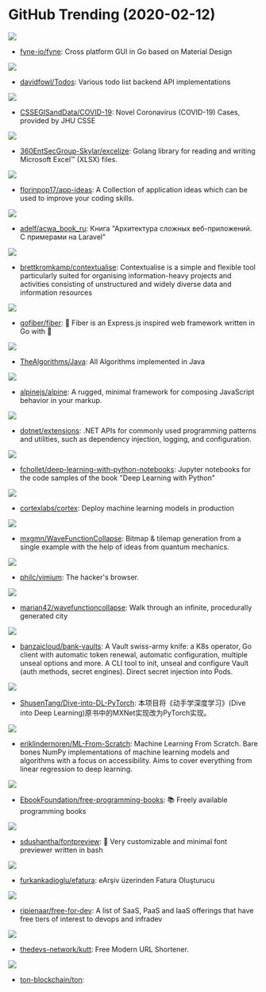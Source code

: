 # GitHub Trending (2020-02-12)

![](https://img.shields.io/badge/Go-New%20231-green?style=flat-square&logo=appveyor)
- [fyne-io/fyne](https://github.com/fyne-io/fyne): Cross platform GUI in Go based on Material Design

![](https://img.shields.io/badge/C%23-New%2097-green?style=flat-square&logo=appveyor)
- [davidfowl/Todos](https://github.com/davidfowl/Todos): Various todo list backend API implementations

![](https://img.shields.io/badge/none-New%20109-green?style=flat-square&logo=appveyor)
- [CSSEGISandData/COVID-19](https://github.com/CSSEGISandData/COVID-19): Novel Coronavirus (COVID-19) Cases, provided by JHU CSSE

![](https://img.shields.io/badge/Go-New%2088-green?style=flat-square&logo=appveyor)
- [360EntSecGroup-Skylar/excelize](https://github.com/360EntSecGroup-Skylar/excelize): Golang library for reading and writing Microsoft Excel™ (XLSX) files.

![](https://img.shields.io/badge/none-New%20632-green?style=flat-square&logo=appveyor)
- [florinpop17/app-ideas](https://github.com/florinpop17/app-ideas): A Collection of application ideas which can be used to improve your coding skills.

![](https://img.shields.io/badge/none-New%2046-green?style=flat-square&logo=appveyor)
- [adelf/acwa_book_ru](https://github.com/adelf/acwa_book_ru): Книга "Архитектура сложных веб-приложений. С примерами на Laravel"

![](https://img.shields.io/badge/Python-New%2064-green?style=flat-square&logo=appveyor)
- [brettkromkamp/contextualise](https://github.com/brettkromkamp/contextualise): Contextualise is a simple and flexible tool particularly suited for organising information-heavy projects and activities consisting of unstructured and widely diverse data and information resources

![](https://img.shields.io/badge/Go-New%20225-green?style=flat-square&logo=appveyor)
- [gofiber/fiber](https://github.com/gofiber/fiber): 🚀 Fiber is an Express.js inspired web framework written in Go with 💖

![](https://img.shields.io/badge/Java-New%20109-green?style=flat-square&logo=appveyor)
- [TheAlgorithms/Java](https://github.com/TheAlgorithms/Java): All Algorithms implemented in Java

![](https://img.shields.io/badge/JavaScript-New%20121-green?style=flat-square&logo=appveyor)
- [alpinejs/alpine](https://github.com/alpinejs/alpine): A rugged, minimal framework for composing JavaScript behavior in your markup.

![](https://img.shields.io/badge/C%23-New%2013-green?style=flat-square&logo=appveyor)
- [dotnet/extensions](https://github.com/dotnet/extensions): .NET APIs for commonly used programming patterns and utilities, such as dependency injection, logging, and configuration.

![](https://img.shields.io/badge/Jupyter%20Notebook-New%20114-green?style=flat-square&logo=appveyor)
- [fchollet/deep-learning-with-python-notebooks](https://github.com/fchollet/deep-learning-with-python-notebooks): Jupyter notebooks for the code samples of the book "Deep Learning with Python"

![](https://img.shields.io/badge/Go-New%2054-green?style=flat-square&logo=appveyor)
- [cortexlabs/cortex](https://github.com/cortexlabs/cortex): Deploy machine learning models in production

![](https://img.shields.io/badge/C%23-New%2044-green?style=flat-square&logo=appveyor)
- [mxgmn/WaveFunctionCollapse](https://github.com/mxgmn/WaveFunctionCollapse): Bitmap & tilemap generation from a single example with the help of ideas from quantum mechanics.

![](https://img.shields.io/badge/CoffeeScript-New%2051-green?style=flat-square&logo=appveyor)
- [philc/vimium](https://github.com/philc/vimium): The hacker's browser.

![](https://img.shields.io/badge/C%23-New%2042-green?style=flat-square&logo=appveyor)
- [marian42/wavefunctioncollapse](https://github.com/marian42/wavefunctioncollapse): Walk through an infinite, procedurally generated city

![](https://img.shields.io/badge/Go-New%2023-green?style=flat-square&logo=appveyor)
- [banzaicloud/bank-vaults](https://github.com/banzaicloud/bank-vaults): A Vault swiss-army knife: a K8s operator, Go client with automatic token renewal, automatic configuration, multiple unseal options and more. A CLI tool to init, unseal and configure Vault (auth methods, secret engines). Direct secret injection into Pods.

![](https://img.shields.io/badge/Jupyter%20Notebook-New%2046-green?style=flat-square&logo=appveyor)
- [ShusenTang/Dive-into-DL-PyTorch](https://github.com/ShusenTang/Dive-into-DL-PyTorch): 本项目将《动手学深度学习》(Dive into Deep Learning)原书中的MXNet实现改为PyTorch实现。

![](https://img.shields.io/badge/Python-New%2054-green?style=flat-square&logo=appveyor)
- [eriklindernoren/ML-From-Scratch](https://github.com/eriklindernoren/ML-From-Scratch): Machine Learning From Scratch. Bare bones NumPy implementations of machine learning models and algorithms with a focus on accessibility. Aims to cover everything from linear regression to deep learning.

![](https://img.shields.io/badge/none-New%20127-green?style=flat-square&logo=appveyor)
- [EbookFoundation/free-programming-books](https://github.com/EbookFoundation/free-programming-books): 📚 Freely available programming books

![](https://img.shields.io/badge/Shell-New%2092-green?style=flat-square&logo=appveyor)
- [sdushantha/fontpreview](https://github.com/sdushantha/fontpreview): 🔡 Very customizable and minimal font previewer written in bash

![](https://img.shields.io/badge/PHP-New%2017-green?style=flat-square&logo=appveyor)
- [furkankadioglu/efatura](https://github.com/furkankadioglu/efatura): eArşiv üzerinden Fatura Oluşturucu

![](https://img.shields.io/badge/HTML-New%2090-green?style=flat-square&logo=appveyor)
- [ripienaar/free-for-dev](https://github.com/ripienaar/free-for-dev): A list of SaaS, PaaS and IaaS offerings that have free tiers of interest to devops and infradev

![](https://img.shields.io/badge/TypeScript-New%2076-green?style=flat-square&logo=appveyor)
- [thedevs-network/kutt](https://github.com/thedevs-network/kutt): Free Modern URL Shortener.

![](https://img.shields.io/badge/C%2B%2B-New%2017-green?style=flat-square&logo=appveyor)
- [ton-blockchain/ton](https://github.com/ton-blockchain/ton): 

